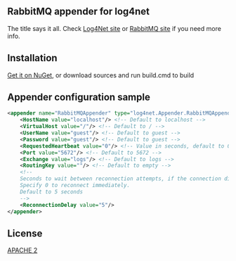 RabbitMQ appender for log4net
-----------------------------

The title says it all. Check [Log4Net site](http://logging.apache.org/log4net/) or [RabbitMQ site](http://www.rabbitmq.com/) if you need more info.

Installation
------------

[Get it on NuGet](http://nuget.org/packages/Log4Rabbit), or download sources and run build.cmd to build

Appender configuration sample
-----------------------------

```xml
<appender name="RabbitMQAppender" type="log4net.Appender.RabbitMQAppender, Log4Rabbit">
	<HostName value="localhost"/> <!-- Default to localhost -->
	<VirtualHost value="/"/> <!-- Default to / -->
	<UserName value="guest"/> <!-- Default to guest -->
	<Password value="guest"/> <!-- Default to guest -->
	<RequestedHeartbeat value="0"/> <!-- Value in seconds, default to 0 that mean no heartbeat -->
	<Port value="5672"/> <!-- Default to 5672 -->
	<Exchange value="logs"/> <!-- Default to logs -->
	<RoutingKey value=""/> <!-- Default to empty -->
	<!-- 
	Seconds to wait between reconnection attempts, if the connection die. 
	Specify 0 to reconnect immediately. 
	Default to 5 seconds 
	-->
	<ReconnectionDelay value="5"/>
</appender>
```

License
-------

[APACHE 2](https://raw.github.com/gimmi/Log4Rabbit/master/LICENSE)

